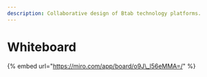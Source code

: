 ```yaml
---
description: Collaborative design of Btab technology platforms.
---
```


# Whiteboard

{% embed url="https://miro.com/app/board/o9J\_l56eMMA=/" %}



